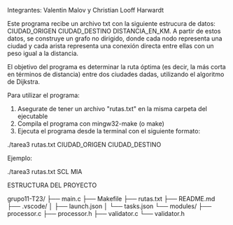 Integrantes: Valentin Malov y Christian Looff Harwardt

Este programa recibe un archivo txt con la siguiente estrucura de datos: CIUDAD_ORIGEN CIUDAD_DESTINO DISTANCIA_EN_KM. A partir de estos datos, se construye un grafo no dirigido, donde cada nodo representa una ciudad y cada arista representa una conexión directa entre ellas con un peso igual a la distancia. 

El objetivo del programa es determinar la ruta óptima (es decir, la más corta en términos de distancia) entre dos ciudades dadas, utilizando el algoritmo de Dijkstra.

Para utilizar el programa:

1) Asegurate de tener un archivo "rutas.txt" en la misma carpeta del ejecutable
2) Compila el programa con mingw32-make (o make)
3) Ejecuta el programa desde la terminal con el siguiente formato:

./tarea3 rutas.txt CIUDAD_ORIGEN CIUDAD_DESTINO    

Ejemplo:  

./tarea3 rutas.txt SCL MIA



ESTRUCTURA DEL PROYECTO

grupo11-T23/
├── main.c
├── Makefile
├── rutas.txt
├── README.md
├── .vscode/
│   ├── launch.json
│   └── tasks.json
└── modules/
    ├── processor.c
    ├── processor.h
    ├── validator.c
    └── validator.h
